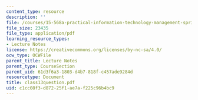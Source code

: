```yaml
---
content_type: resource
description: ''
file: /courses/15-568a-practical-information-technology-management-spring-2005/c1cc08f3d87225f1ae7af225c96b4bc9_class13question.pdf
file_size: 23435
file_type: application/pdf
learning_resource_types:
- Lecture Notes
license: https://creativecommons.org/licenses/by-nc-sa/4.0/
ocw_type: OCWFile
parent_title: Lecture Notes
parent_type: CourseSection
parent_uid: 61d3f6a3-1803-d4b7-818f-c457ade9284d
resourcetype: Document
title: class13question.pdf
uid: c1cc08f3-d872-25f1-ae7a-f225c96b4bc9
---
```

